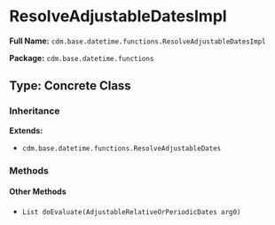 # ResolveAdjustableDatesImpl

**Full Name:** `cdm.base.datetime.functions.ResolveAdjustableDatesImpl`

**Package:** `cdm.base.datetime.functions`

## Type: Concrete Class

### Inheritance

**Extends:**
- `cdm.base.datetime.functions.ResolveAdjustableDates`

### Methods

#### Other Methods

- `List doEvaluate(AdjustableRelativeOrPeriodicDates arg0)`

